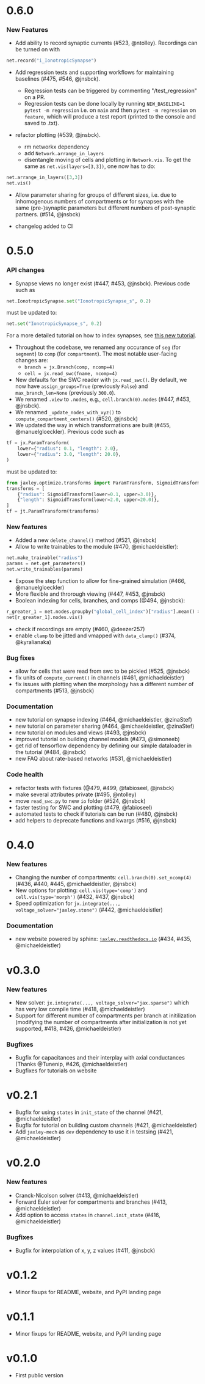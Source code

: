 # 0.6.0

### New Features

- Add ability to record synaptic currents (#523, @ntolley). Recordings can be turned on with
```python
net.record("i_IonotropicSynapse")
```
- Add regression tests and supporting workflows for maintaining baselines (#475, #546, @jnsbck).
  - Regression tests can be triggered by commenting "/test_regression" on a PR.
  - Regression tests can be done locally by running `NEW_BASELINE=1 pytest -m regression` i.e. on `main` and then `pytest -m regression` on `feature`, which will produce a test report (printed to the console and saved to .txt).

- refactor plotting (#539, @jnsbck).
  - rm networkx dependency
  - add `Network.arrange_in_layers`
  - disentangle moving of cells and plotting in `Network.vis`. To get the same as `net.vis(layers=[3,3])`, one now has to do:
```python
net.arrange_in_layers([3,3])
net.vis()
```

- Allow parameter sharing for groups of different sizes, i.e. due to inhomogenous numbers of compartments or for synapses with the same (pre-)synaptic parameters but different numbers of post-synaptic partners. (#514, @jnsbck)

- changelog added to CI 

# 0.5.0

### API changes

- Synapse views no longer exist (#447, #453, @jnsbck). Previous code such as
```python
net.IonotropicSynapse.set("IonotropicSynapse_s", 0.2)
```
must be updated to:
```python
net.set("IonotropicSynapse_s", 0.2)
```
For a more detailed tutorial on how to index synapses, see
[this new tutorial](https://jaxley.readthedocs.io/en/latest/tutorials/09_advanced_indexing.html).  
- Throughout the codebase, we renamed any occurance of `seg` (for `segment`) to `comp`
(for `compartment`). The most notable user-facing changes are:
  - `branch = jx.Branch(comp, ncomp=4)`
  - `cell = jx.read_swc(fname, ncomp=4)`
- New defaults for the SWC reader with `jx.read_swc()`. By default, we now have
`assign_groups=True` (previously `False`) and `max_branch_len=None` (previously
`300.0`).
- We renamed `.view` to `.nodes`, e.g., `cell.branch(0).nodes` (#447, #453, @jnsbck).
- We renamed `_update_nodes_with_xyz()` to `compute_compartment_centers()` (#520,
@jnsbck)
- We updated the way in which transformations are built (#455, @manuelgloeckler).
Previous code such as
```python
tf = jx.ParamTransform(
    lower={"radius": 0.1, "length": 2.0},
    lower={"radius": 3.0, "length": 20.0},
)
```
must be updated to:
```python
from jaxley.optimize.transforms import ParamTransform, SigmoidTransform
transforms = [
    {"radius": SigmoidTransform(lower=0.1, upper=3.0)},
    {"length": SigmoidTransform(lower=2.0, upper=20.0)},
]
tf = jt.ParamTransform(transforms)
```

### New features

- Added a new `delete_channel()` method (#521, @jnsbck)
- Allow to write trainables to the module (#470, @michaeldeistler):
```python
net.make_trainable("radius")
params = net.get_parameters()
net.write_trainables(params)
```
- Expose the step function to allow for fine-grained simulation (#466, @manuelgloeckler)
- More flexible and throrough viewing (#447, #453, @jnsbck)
- Boolean indexing for cells, branches, and comps (@494, @jnsbck):
```python
r_greater_1 = net.nodes.groupby("global_cell_index")["radius"].mean() > 1
net[r_greater_1].nodes.vis()
```  
- check if recordings are empty (#460, @deezer257)
- enable `clamp` to be jitted and vmapped with `data_clamp()` (#374, @kyralianaka)

### Bug fixes

- allow for cells that were read from swc to be pickled (#525, @jnsbck)
- fix units of `compute_current()` in channels (#461, @michaeldeistler)
- fix issues with plotting when the morphology has a different number of compartments
(#513, @jnsbck)

### Documentation

- new tutorial on synapse indexing (#464, @michaeldeistler, @zinaStef)
- new tutorial on parameter sharing (#464, @michaeldeistler, @zinaStef)
- new tutorial on modules and views (#493, @jnsbck)
- improved tutorial on building channel models (#473, @simoneeb)
- get rid of tensorflow dependency by defining our simple dataloader in the tutorial
(#484, @jnsbck)
- new FAQ about rate-based networks (#531, @michaeldeistler)

### Code health

- refactor tests with fixtures (@479, #499, @fabioseel, @jnsbck)
- make several attributes private (#495, @ntolley)
- move `read_swc.py` to new `io` folder (#524, @jnsbck)
- faster testing for SWC and plotting (#479, @fabioseel)
- automated tests to check if tutorials can be run (#480, @jnsbck)
- add helpers to deprecate functions and kwargs (#516, @jnsbck)


# 0.4.0

### New features

- Changing the number of compartments: `cell.branch(0).set_ncomp(4)` (#436, #440, #445,
@michaeldeistler, @jnsbck)
- New options for plotting: `cell.vis(type='comp')` and `cell.vis(type='morph')` (#432,
#437, @jnsbck)
- Speed optimization for `jx.integrate(..., voltage_solver="jaxley.stone")` (#442,
@michaeldeistler)

### Documentation

- new website powered by sphinx:
[`jaxley.readthedocs.io`](https://jaxley.readthedocs.io/) (#434, #435, @michaeldeistler)


# v0.3.0

### New features

- New solver: `jx.integrate(..., voltage_solver="jax.sparse")` which has very low
compile time (#418, @michaeldeistler)
- Support for different number of compartments per branch at initilization (modifying
the number of compartments after initialization is not yet supported, #418, #426, 
@michaeldeistler)

### Bugfixes

- Bugfix for capacitances and their interplay with axial conductances (Thanks @Tunenip, 
#426, @michaeldeistler)
- Bugfixes for tutorials on website


# v0.2.1

- Bugfix for using `states` in `init_state` of the channel (#421, @michaeldeistler)
- Bugfix for tutorial on building custom channels (#421, @michaeldeistler)
- Add `jaxley-mech` as `dev` dependency to use it in testsing (#421, @michaeldeistler)


# v0.2.0

### New features

- Cranck-Nicolson solver (#413, @michaeldeistler)
- Forward Euler solver for compartments and branches (#413, @michaeldeistler)
- Add option to access `states` in `channel.init_state` (#416, @michaeldeistler)

### Bugfixes

- Bugfix for interpolation of x, y, z values (#411, @jnsbck)


# v0.1.2

- Minor fixups for README, website, and PyPI landing page


# v0.1.1

- Minor fixups for README, website, and PyPI landing page


# v0.1.0

- First public version